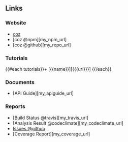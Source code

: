 Links
------

### Website

+ [coz]({{pkg.homepage}})
+ [coz @npm][my_npm_url]
+ [coz @github][my_repo_url]

### Tutorials

{{#each tutorials}}+ [{{name}}][{{{url}}}]
{{/each}}

### Documents

+ [API Guide][my_apiguide_url]

### Reports

+ [Build Status @travis][my_travis_url]
+ [Analysis Result @codeclimate][my_codeclimate_url]
+ [Issues @github]({{pkg.bugs.url}})
+ [Coverage Report][my_coverage_url]

